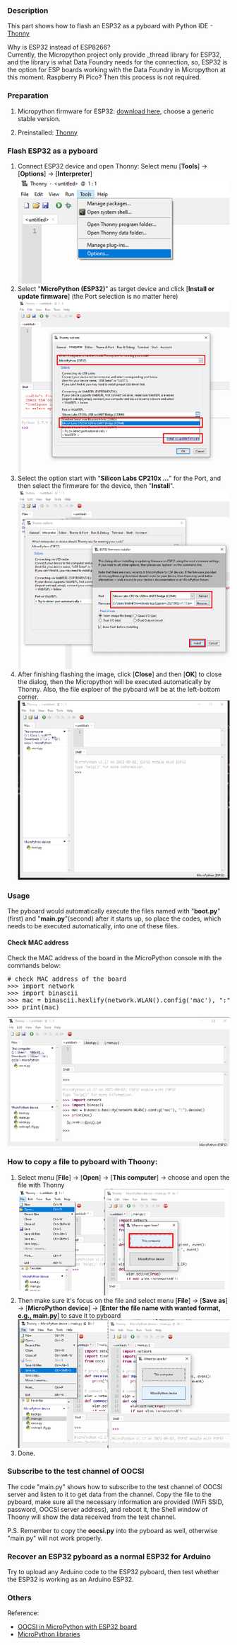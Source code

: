 ### Description

This part shows how to flash an ESP32 as a pyboard with Python IDE - [Thonny](https://thonny.org/)

Why is ESP32 instead of ESP8266? <br/>
Currently, the Micropython project only provide _thread library for ESP32, and the library is what Data Foundry needs for the connection, so, ESP32 is the option for ESP boards working with the Data Foundry in Micropython at this moment. Raspberry Pi Pico? Then this process is not required.


### Preparation

1. Micropython firmware for ESP32: [download here](https://micropython.org/download/esp32/), choose a generic stable version.

2. Preinstalled: [Thonny](https://thonny.org/)



### Flash ESP32 as a pyboard

1. Connect ESP32 device and open Thonny: Select menu [**Tools**] -> [**Options**] -> [**Interpreter**]
![](images/tool_options.png)
2. Select "**MicroPython (ESP32)**" as target device and click [**Install or update firmware**] (the Port selection is no matter here)
![](images/refresh.png)
3. Select the option start with "**Silicon Labs CP210x ...**" for the Port, and then select the firmware for the device, then "**Install**".
![](images/port_firmware.png)
4. After finishing flashing the image, click [**Close**] and then [**OK**] to close the dialog, then the Micropython will be executed automatically by Thonny. Also, the file exploer of the pyboard will be at the left-bottom corner.
![](images/esp32_thonny_mask.JPG)



### Usage

The pyboard would automatically execute the files named with "**boot.py**"(first) and "**main.py**"(second) after it starts up, so place the codes, which needs to be executed automatically, into one of these files.



#### Check MAC address

Check the MAC address of the board in the MicroPython console with the commands below:

<pre>
# check MAC address of the board
>>> import network
>>> import binascii
>>> mac = binascii.hexlify(network.WLAN().config('mac'), ":").decode()
>>> print(mac)
</pre>
 ![](images/mac_address_mask.jpg)


### How to copy a file to pyboard with Thoony:
1. Select menu [**File**] -> [**Open**] -> [**This computer**] -> choose and open the file with Thonny
![](images/open_from_this_computer.png)
2. Then make sure it's focus on the file and select menu [**File**] -> [**Save as**] -> [**MicroPython device**] -> [**Enter the file name with wanted format, e.g., main.py**] to save it to pyboard
![](images/save_to_micropython_device.png)
3. Done.



### Subscribe to the test channel of OOCSI

The code "main.py" shows how to subscribe to the test channel of OOCSI server and listen to it to get data from the channel.
Copy the file to the pyboard, make sure all the necessary information are provided (WiFi SSID, password, OOCSI server address), and reboot it, the Shell window of Thoony will show the data received from the test channel.

P.S. Remember to copy the **oocsi.py** into the pyboard as well, otherwise "main.py" will not work properly.



### Recover an ESP32 pyboard as a normal ESP32 for Arduino

Try to upload any Arduino code to the ESP32 pyboard, then test whether the ESP32 is working as an Arduino ESP32.



### Others

Reference: 
* [OOCSI in MicroPython with ESP32 board](https://github.com/iddi/oocsi-micropython)
* [MicroPython libraries](https://docs.micropython.org/en/latest/library/index.html#)
